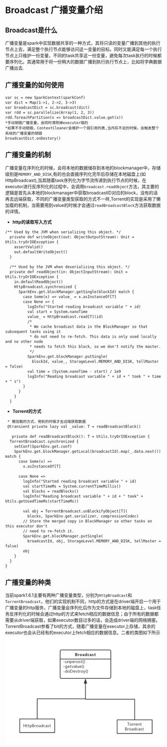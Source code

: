 # **Broadcast 广播变量介绍**
## Broadcast是什么
广播变量是spark中实现数据共享的一种方式，其将只读的变量广播到其他的执行节点上去，满足整个执行节点能够访问这一变量的目标。同时又能满足每一个执行节点上只维护一份变量，不同的task共享这一份变量，避免每次task执行的时候都要序列化。其通常用于将一份稍大的数据广播到执行执行节点上，比如将字典数据广播出去.

## 广播变量的如何使用
```
var sc = new SparkContext(sparkConf)
var dict = Map(1->1, 2->2, 3->3)
var broadcastDict = sc.broadcast(dict)
var rdd = sc.parallelize(Array(1, 2, 3))
rdd.foreachPartition(x => broadcastDict.value.get(x))
*手动销毁广播变量，会同时清除掉executor端的
*如果不手动销毁，ContextCleaner会维护一个弱引用列表,当内存不足的时候，会触发整个系统的广播变量的销毁
broadcastDict.onDestory()
```

## 广播变量的机制
广播变量在序列化的时候，会将本地的数据储存到本地的blockmanager中，存储级别是`MEMORY_AND_DISK`,有的也会直接序列化完毕后存储在本地磁盘上(如HttpBroadcast),当其随着task序列化为字节流传递到执行节点的时候，在executor进行反序列化的过程中，会调用`broadcast.readObject`方法，其主要的逻辑是首先从本地的blockmanager中获取broadcastID对应的block，没有的话再去远端获取，不同的广播变量类型获取的方式不一样,Torrent的实现是采用了懒加载的机制，当需要用到value的时候才会通过`readBroadcastBlock`方法获取数据的详情。
* **http的读取写入方式**
```
/** Used by the JVM when serializing this object. */
  private def writeObject(out: ObjectOutputStream): Unit = Utils.tryOrIOException {
    assertValid()
    out.defaultWriteObject()
  }

  /** Used by the JVM when deserializing this object. */
  private def readObject(in: ObjectInputStream): Unit = Utils.tryOrIOException {
    in.defaultReadObject()
    HttpBroadcast.synchronized {
      SparkEnv.get.blockManager.getSingle(blockId) match {
        case Some(x) => value_ = x.asInstanceOf[T]
        case None => {
          logInfo("Started reading broadcast variable " + id)
          val start = System.nanoTime
          value_ = HttpBroadcast.read[T](id)
          /*
           * We cache broadcast data in the BlockManager so that subsequent tasks using it
           * do not need to re-fetch. This data is only used locally and no other node
           * needs to fetch this block, so we don't notify the master.
           */
          SparkEnv.get.blockManager.putSingle(
            blockId, value_, StorageLevel.MEMORY_AND_DISK, tellMaster = false)
          val time = (System.nanoTime - start) / 1e9
          logInfo("Reading broadcast variable " + id + " took " + time + " s")
        }
      }
    }
  }
  ```
  * **Torrent的方式**
  ```
   * 懒加载的方式，用到的时候才去远端获取数据
   @transient private lazy val _value: T = readBroadcastBlock()

     private def readBroadcastBlock(): T = Utils.tryOrIOException {
    TorrentBroadcast.synchronized {
      setConf(SparkEnv.get.conf)
      SparkEnv.get.blockManager.getLocal(broadcastId).map(_.data.next()) match {
        case Some(x) =>
          x.asInstanceOf[T]

        case None =>
          logInfo("Started reading broadcast variable " + id)
          val startTimeMs = System.currentTimeMillis()
          val blocks = readBlocks()
          logInfo("Reading broadcast variable " + id + " took" + Utils.getUsedTimeMs(startTimeMs))

          val obj = TorrentBroadcast.unBlockifyObject[T](
            blocks, SparkEnv.get.serializer, compressionCodec)
          // Store the merged copy in BlockManager so other tasks on this executor don't
          // need to re-fetch it.
          SparkEnv.get.blockManager.putSingle(
            broadcastId, obj, StorageLevel.MEMORY_AND_DISK, tellMaster = false)
          obj
      }
    }
  }

  ```



## 广播变量的种类
当前spark1.6.1主要有两种广播变量类型，分别为`HttpBroadcast`和`TorrentBroadcast`，他们的实现机制不同，http的方式是在driver端开启一个用于广播变量的http服务，广播变量会序列化后作为文件存储到本地的磁盘上，task任务反序列化的时候会通过http的方式来fetch相应的数据信息；由于所有的数据都需要从driver端获取，如果executor数目过多的话，会造成driver端的网络拥塞。TorrentBroadcast参看了bit的方式，随着广播变量在executor上存储，其余的executor也会从已经有的executor上fetch相应的数据信息。二者的类图如下所示
![broadcast](img/Broadcast.png)
